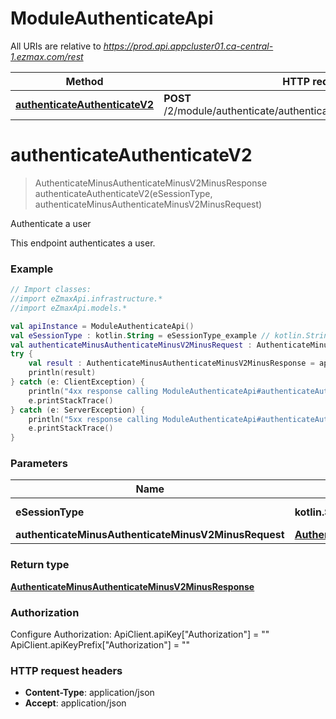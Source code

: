 # ModuleAuthenticateApi

All URIs are relative to *https://prod.api.appcluster01.ca-central-1.ezmax.com/rest*

Method | HTTP request | Description
------------- | ------------- | -------------
[**authenticateAuthenticateV2**](ModuleAuthenticateApi.md#authenticateAuthenticateV2) | **POST** /2/module/authenticate/authenticate/ezsignuser/{eSessionType} | Authenticate a user


<a name="authenticateAuthenticateV2"></a>
# **authenticateAuthenticateV2**
> AuthenticateMinusAuthenticateMinusV2MinusResponse authenticateAuthenticateV2(eSessionType, authenticateMinusAuthenticateMinusV2MinusRequest)

Authenticate a user

This endpoint authenticates a user.

### Example
```kotlin
// Import classes:
//import eZmaxApi.infrastructure.*
//import eZmaxApi.models.*

val apiInstance = ModuleAuthenticateApi()
val eSessionType : kotlin.String = eSessionType_example // kotlin.String | 
val authenticateMinusAuthenticateMinusV2MinusRequest : AuthenticateMinusAuthenticateMinusV2MinusRequest =  // AuthenticateMinusAuthenticateMinusV2MinusRequest | 
try {
    val result : AuthenticateMinusAuthenticateMinusV2MinusResponse = apiInstance.authenticateAuthenticateV2(eSessionType, authenticateMinusAuthenticateMinusV2MinusRequest)
    println(result)
} catch (e: ClientException) {
    println("4xx response calling ModuleAuthenticateApi#authenticateAuthenticateV2")
    e.printStackTrace()
} catch (e: ServerException) {
    println("5xx response calling ModuleAuthenticateApi#authenticateAuthenticateV2")
    e.printStackTrace()
}
```

### Parameters

Name | Type | Description  | Notes
------------- | ------------- | ------------- | -------------
 **eSessionType** | **kotlin.String**|  | [enum: ezsignuser]
 **authenticateMinusAuthenticateMinusV2MinusRequest** | [**AuthenticateMinusAuthenticateMinusV2MinusRequest**](AuthenticateMinusAuthenticateMinusV2MinusRequest.md)|  |

### Return type

[**AuthenticateMinusAuthenticateMinusV2MinusResponse**](AuthenticateMinusAuthenticateMinusV2MinusResponse.md)

### Authorization


Configure Authorization:
    ApiClient.apiKey["Authorization"] = ""
    ApiClient.apiKeyPrefix["Authorization"] = ""

### HTTP request headers

 - **Content-Type**: application/json
 - **Accept**: application/json

